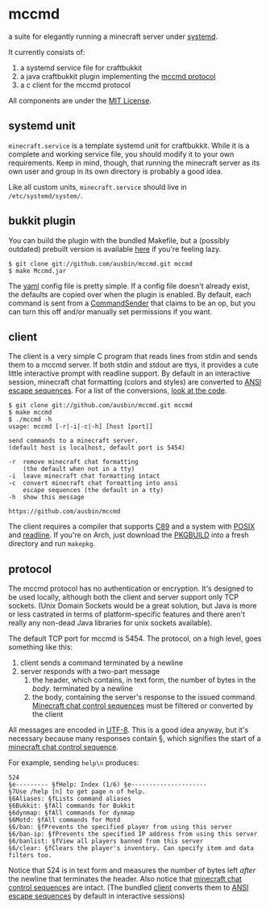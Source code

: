 mccmd
=====

a suite for elegantly running a minecraft server under [systemd][].

It currently consists of:

1. a systemd service file for craftbukkit
2. a java craftbukkit plugin implementing the [mccmd protocol][]
3. a c client for the mccmd protocol

All components are under the [MIT License][].

systemd unit
------------
`minecraft.service` is a template systemd unit for craftbukkit. While
it is a complete and working service file, you should modify it to your own
requirements. Keep in mind, though, that running the minecraft server as its
own user and group in its own directory is probably a good idea.

Like all custom units, `minecraft.service` should live in
`/etc/systemd/system/`.

bukkit plugin
-------------
You can build the plugin with the bundled Makefile, but a (possibly outdated)
prebuilt version is available [here][plugindownload] if you're feeling lazy.

    $ git clone git://github.com/ausbin/mccmd.git mccmd
    $ make Mccmd.jar

The [yaml][] config file is pretty simple. If a config file doesn't
already exist, the defaults are copied over when the plugin is enabled.
By default, each command is sent from a [CommandSender][] that claims to
be an op, but you can turn this off and/or manually set permissions if 
you want.

client
------
The client is a very simple C program that reads lines from stdin and sends
them to a mccmd server. If both stdin and stdout are ttys, it provides a cute 
little interactive prompt with readline support.
By default in an interactive session, minecraft chat formatting (colors and
styles) are converted to [ANSI escape sequences][].
For a list of the conversions, [look at the 
code](https://github.com/ausbin/mccmd/blob/master/mccmd.c). 

    $ git clone git://github.com/ausbin/mccmd.git mccmd
    $ make mccmd
    $ ./mccmd -h
    usage: mccmd [-r|-i|-c|-h] [host [port]]
    
    send commands to a minecraft server.
    (default host is localhost, default port is 5454)
    
    -r  remove minecraft chat formatting
        (the default when not in a tty)
    -i  leave minecraft chat formatting intact
    -c  convert minecraft chat formatting into ansi
        escape sequences (the default in a tty)
    -h  show this message
    
    https://github.com/ausbin/mccmd

The client requires a compiler that supports [C89][] and a system with 
[POSIX][] and [readline][]. If you're on Arch, just download the [PKGBUILD][]
into a fresh directory and run `makepkg`.

protocol
--------
The mccmd protocol has no authentication or encryption. It's designed to
be used locally, although both the client and server support only TCP
sockets.
(Unix Domain Sockets would be a great solution, but Java is more or 
less castrated in terms of platform-specific features and there
aren't really any non-dead Java libraries for unix sockets available).

The default TCP port for mccmd is 5454. The protocol, on a high level,
goes something like this:

1. client sends a command terminated by a newline
2. server responds with a two-part message
    1. the header, which contains, in text form, the number of bytes in
       the *body*. terminated by a newline
    2. the body, containing the server's response to the issued
       command. [Minecraft chat control sequences][controlseq]
       must be filtered or converted by the client

All messages are encoded in [UTF-8][]. This is a good idea anyway, but
it's necessary because many responses contain §, which signifies the 
start of a [minecraft chat control sequence][controlseq].

For example, sending `help\n` produces:

    524
    §e--------- §fHelp: Index (1/6) §e---------------------
    §7Use /help [n] to get page n of help.
    §6Aliases: §fLists command aliases
    §6Bukkit: §fAll commands for Bukkit
    §6dynmap: §fAll commands for dynmap
    §6Motd: §fAll commands for Motd
    §6/ban: §fPrevents the specified player from using this server
    §6/ban-ip: §fPrevents the specified IP address from using this server
    §6/banlist: §fView all players banned from this server
    §6/clear: §fClears the player's inventory. Can specify item and data filters too.

Notice that 524 is in text form and measures the number of bytes left
*after* the newline that terminates the header. Also notice that
[minecraft chat control sequences][controlseq] are intact. (The bundled
[client][] converts them to [ANSI escape sequences][] by default in
interactive sessions)

[systemd]: http://freedesktop.org/wiki/Software/systemd/
[mccmd protocol]: #protocol
[client]: #client
[controlseq]: http://wiki.vg/Chat#Control_Sequences
[UTF-8]: http://utf-8.com/
[ANSI escape sequences]: https://en.wikipedia.org/wiki/ANSI_escape_code
[plugindownload]: http://206.253.166.8/~austin/builds/Mccmd.jar
[CommandSender]: http://jd.bukkit.org/dev/apidocs/org/bukkit/command/CommandSender.html
[C89]: https://en.wikipedia.org/wiki/ANSI_C
[POSIX]: https://en.wikipedia.org/wiki/POSIX
[readline]: http://cnswww.cns.cwru.edu/php/chet/readline/rltop.html
[yaml]: https://en.wikipedia.org/wiki/YAML
[PKGBUILD]: https://raw.github.com/ausbin/mccmd/master/PKGBUILD
[MIT License]: https://en.wikipedia.org/wiki/MIT_License
